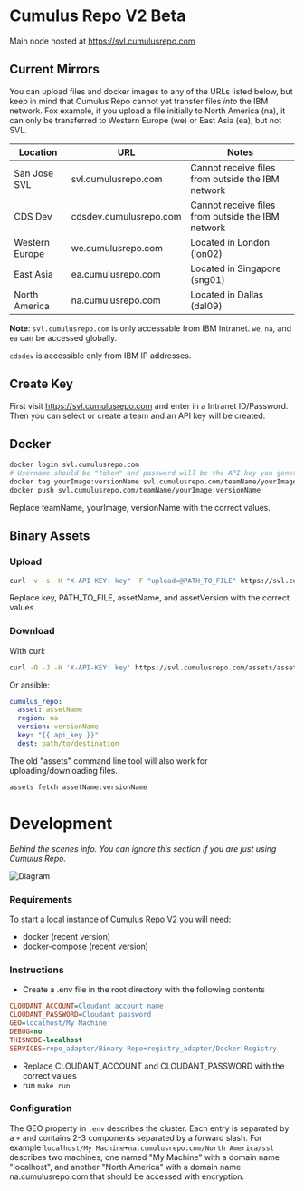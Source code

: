 # Cumulus Repo V2 Beta

Main node hosted at https://svl.cumulusrepo.com

## Current Mirrors

You can upload files and docker images to any of the URLs listed below, but keep in mind that Cumulus Repo cannot yet transfer files *into* the IBM network. Fox example, if you upload a file initially to North America (na), it can only be transferred to Western Europe (we) or East Asia (ea), but not SVL.

| Location       | URL                    | Notes                                             |
|----------------|------------------------|---------------------------------------------------|
| San Jose SVL   |    svl.cumulusrepo.com | Cannot receive files from outside the IBM network |
| CDS Dev        | cdsdev.cumulusrepo.com | Cannot receive files from outside the IBM network |
| Western Europe |     we.cumulusrepo.com | Located in London (lon02)                         |
| East Asia      |     ea.cumulusrepo.com | Located in Singapore (sng01)                      |
| North America  |     na.cumulusrepo.com | Located in Dallas (dal09)                         |

**Note**: `svl.cumulusrepo.com` is only accessable from IBM Intranet.
`we`, `na`, and `ea` can be accessed globally.

`cdsdev` is accessible only from IBM IP addresses.

## Create Key
First visit https://svl.cumulusrepo.com and enter in a Intranet ID/Password.
Then you can select or create a team and an API key will be created.

## Docker

```bash
docker login svl.cumulusrepo.com
# Username should be "token" and password will be the API key you generate
docker tag yourImage:versionName svl.cumulusrepo.com/teamName/yourImage:versionName
docker push svl.cumulusrepo.com/teamName/yourImage:versionName
```
Replace teamName, yourImage, versionName with the correct values.

## Binary Assets

### Upload
```bash
curl -v -s -H "X-API-KEY: key" -F "upload=@PATH_TO_FILE" https://svl.cumulusrepo.com/assets/assetName/assetVersion/
```
Replace key, PATH_TO_FILE, assetName, and assetVersion with the correct values.


### Download
With curl:
```bash
curl -O -J -H 'X-API-KEY: key' https://svl.cumulusrepo.com/assets/assetName/versionName/
```
Or ansible:
```yml
cumulus_repo:
  asset: assetName
  region: na
  version: versionName
  key: "{{ api_key }}"
  dest: path/to/destination
```
The old "assets" command line tool will also work for uploading/downloading files.
```bash
assets fetch assetName:versionName
```

# Development

*Behind the scenes info. You can ignore this section if you are just using Cumulus Repo.*

![Diagram](http://i.imgur.com/oS7wQhk.png)

### Requirements

To start a local instance of Cumulus Repo V2 you will need:
- docker (recent version)
- docker-compose (recent version)

### Instructions

- Create a .env file in the root directory with the following contents
```cfg
CLOUDANT_ACCOUNT=Cloudant account name
CLOUDANT_PASSWORD=Cloudant password
GEO=localhost/My Machine
DEBUG=no
THISNODE=localhost
SERVICES=repo_adapter/Binary Repo+registry_adapter/Docker Registry
```
- Replace CLOUDANT_ACCOUNT and CLOUDANT_PASSWORD with the correct values
- run `make run`

### Configuration

The GEO property in `.env` describes the cluster. Each entry is separated by a `+` and contains 2-3 components separated by a forward slash. For example `localhost/My Machine+na.cumulusrepo.com/North America/ssl` describes two machines, one named "My Machine" with a domain name "localhost", and another "North America" with a domain name na.cumulusrepo.com that should be accessed with encryption.

